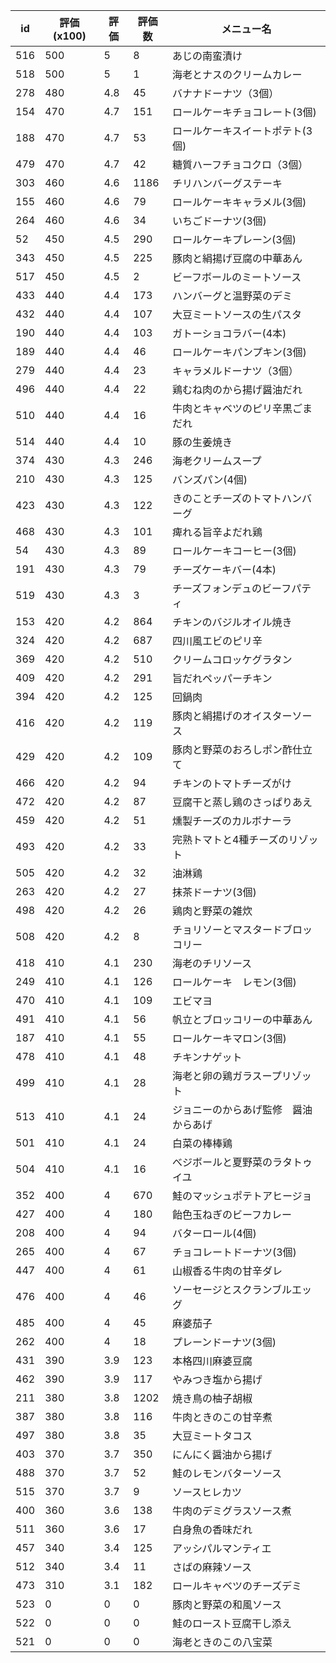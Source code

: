 | id | 評価(x100) | 評価 | 評価数 | メニュー名 |
| -- | ---------- | ---- | ------ | ---------- |
| 516 | 500 | 5 | 8 | あじの南蛮漬け |
| 518 | 500 | 5 | 1 | 海老とナスのクリームカレー |
| 278 | 480 | 4.8 | 45 | バナナドーナツ（3個） |
| 154 | 470 | 4.7 | 151 | ロールケーキチョコレート(3個) |
| 188 | 470 | 4.7 | 53 | ロールケーキスイートポテト(3個) |
| 479 | 470 | 4.7 | 42 | 糖質ハーフチョコクロ（3個） |
| 303 | 460 | 4.6 | 1186 | チリハンバーグステーキ |
| 155 | 460 | 4.6 | 79 | ロールケーキキャラメル(3個) |
| 264 | 460 | 4.6 | 34 | いちごドーナツ(3個) |
| 52 | 450 | 4.5 | 290 | ロールケーキプレーン(3個) |
| 343 | 450 | 4.5 | 225 | 豚肉と絹揚げ豆腐の中華あん |
| 517 | 450 | 4.5 | 2 | ビーフボールのミートソース |
| 433 | 440 | 4.4 | 173 | ハンバーグと温野菜のデミ |
| 432 | 440 | 4.4 | 107 | 大豆ミートソースの生パスタ |
| 190 | 440 | 4.4 | 103 | ガトーショコラバー(4本) |
| 189 | 440 | 4.4 | 46 | ロールケーキパンプキン(3個) |
| 279 | 440 | 4.4 | 23 | キャラメルドーナツ（3個） |
| 496 | 440 | 4.4 | 22 | 鶏むね肉のから揚げ醤油だれ |
| 510 | 440 | 4.4 | 16 | 牛肉とキャベツのピリ辛黒ごまだれ |
| 514 | 440 | 4.4 | 10 | 豚の生姜焼き |
| 374 | 430 | 4.3 | 246 | 海老クリームスープ |
| 210 | 430 | 4.3 | 125 | バンズパン(4個) |
| 423 | 430 | 4.3 | 122 | きのことチーズのトマトハンバーグ |
| 468 | 430 | 4.3 | 101 | 痺れる旨辛よだれ鶏 |
| 54 | 430 | 4.3 | 89 | ロールケーキコーヒー(3個) |
| 191 | 430 | 4.3 | 79 | チーズケーキバー(4本) |
| 519 | 430 | 4.3 | 3 | チーズフォンデュのビーフパティ |
| 153 | 420 | 4.2 | 864 | チキンのバジルオイル焼き |
| 324 | 420 | 4.2 | 687 | 四川風エビのピリ辛 |
| 369 | 420 | 4.2 | 510 | クリームコロッケグラタン |
| 409 | 420 | 4.2 | 291 | 旨だれペッパーチキン |
| 394 | 420 | 4.2 | 125 | 回鍋肉 |
| 416 | 420 | 4.2 | 119 | 豚肉と絹揚げのオイスターソース |
| 429 | 420 | 4.2 | 109 | 豚肉と野菜のおろしポン酢仕立て |
| 466 | 420 | 4.2 | 94 | チキンのトマトチーズがけ |
| 472 | 420 | 4.2 | 87 | 豆腐干と蒸し鶏のさっぱりあえ |
| 459 | 420 | 4.2 | 51 | 燻製チーズのカルボナーラ |
| 493 | 420 | 4.2 | 33 | 完熟トマトと4種チーズのリゾット |
| 505 | 420 | 4.2 | 32 | 油淋鶏 |
| 263 | 420 | 4.2 | 27 | 抹茶ドーナツ(3個) |
| 498 | 420 | 4.2 | 26 | 鶏肉と野菜の雑炊 |
| 508 | 420 | 4.2 | 8 | チョリソーとマスタードブロッコリー |
| 418 | 410 | 4.1 | 230 | 海老のチリソース |
| 249 | 410 | 4.1 | 126 | ロールケーキ　レモン(3個) |
| 470 | 410 | 4.1 | 109 | エビマヨ |
| 491 | 410 | 4.1 | 56 | 帆立とブロッコリーの中華あん |
| 187 | 410 | 4.1 | 55 | ロールケーキマロン(3個) |
| 478 | 410 | 4.1 | 48 | チキンナゲット |
| 499 | 410 | 4.1 | 28 | 海老と卵の鶏ガラスープリゾット |
| 513 | 410 | 4.1 | 24 | ジョニーのからあげ監修　醤油からあげ |
| 501 | 410 | 4.1 | 24 | 白菜の棒棒鶏 |
| 504 | 410 | 4.1 | 16 | べジボールと夏野菜のラタトゥイユ |
| 352 | 400 | 4 | 670 | 鮭のマッシュポテトアヒージョ |
| 427 | 400 | 4 | 180 | 飴色玉ねぎのビーフカレー |
| 208 | 400 | 4 | 94 | バターロール(4個) |
| 265 | 400 | 4 | 67 | チョコレートドーナツ(3個) |
| 447 | 400 | 4 | 61 | 山椒香る牛肉の甘辛ダレ |
| 476 | 400 | 4 | 46 | ソーセージとスクランブルエッグ |
| 485 | 400 | 4 | 45 | 麻婆茄子 |
| 262 | 400 | 4 | 18 | プレーンドーナツ(3個) |
| 431 | 390 | 3.9 | 123 | 本格四川麻婆豆腐 |
| 462 | 390 | 3.9 | 117 | やみつき塩から揚げ |
| 211 | 380 | 3.8 | 1202 | 焼き鳥の柚子胡椒 |
| 387 | 380 | 3.8 | 116 | 牛肉ときのこの甘辛煮 |
| 497 | 380 | 3.8 | 35 | 大豆ミートタコス |
| 403 | 370 | 3.7 | 350 | にんにく醤油から揚げ |
| 488 | 370 | 3.7 | 52 | 鮭のレモンバターソース |
| 515 | 370 | 3.7 | 9 | ソースヒレカツ |
| 400 | 360 | 3.6 | 138 | 牛肉のデミグラスソース煮 |
| 511 | 360 | 3.6 | 17 | 白身魚の香味だれ |
| 457 | 340 | 3.4 | 125 | アッシパルマンティエ |
| 512 | 340 | 3.4 | 11 | さばの麻辣ソース |
| 473 | 310 | 3.1 | 182 | ロールキャベツのチーズデミ |
| 523 | 0 | 0 | 0 | 豚肉と野菜の和風ソース |
| 522 | 0 | 0 | 0 | 鮭のロースト豆腐干し添え |
| 521 | 0 | 0 | 0 | 海老ときのこの八宝菜 |
